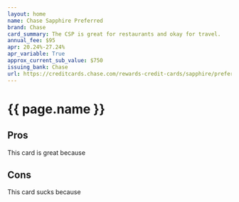 ```yaml
---
layout: home
name: Chase Sapphire Preferred
brand: Chase
card_summary: The CSP is great for restaurants and okay for travel.
annual_fee: $95
apr: 20.24%-27.24%
apr_variable: True
approx_current_sub_value: $750
issuing_bank: Chase
url: https://creditcards.chase.com/rewards-credit-cards/sapphire/preferred
---
```


<h1>{{ page.name }}</h1>

## Pros

This card is great because

## Cons

This card sucks because